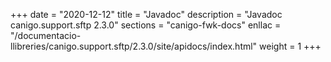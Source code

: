 +++
date        = "2020-12-12"
title       = "Javadoc"
description = "Javadoc canigo.support.sftp 2.3.0"
sections    = "canigo-fwk-docs"
enllac		= "/documentacio-llibreries/canigo.support.sftp/2.3.0/site/apidocs/index.html"
weight		= 1
+++
